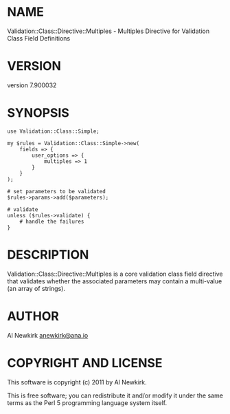 # NAME

Validation::Class::Directive::Multiples - Multiples Directive for Validation Class Field Definitions

# VERSION

version 7.900032

# SYNOPSIS

    use Validation::Class::Simple;

    my $rules = Validation::Class::Simple->new(
        fields => {
            user_options => {
                multiples => 1
            }
        }
    );

    # set parameters to be validated
    $rules->params->add($parameters);

    # validate
    unless ($rules->validate) {
        # handle the failures
    }

# DESCRIPTION

Validation::Class::Directive::Multiples is a core validation class field
directive that validates whether the associated parameters may contain a
multi-value (an array of strings).

# AUTHOR

Al Newkirk <anewkirk@ana.io>

# COPYRIGHT AND LICENSE

This software is copyright (c) 2011 by Al Newkirk.

This is free software; you can redistribute it and/or modify it under
the same terms as the Perl 5 programming language system itself.

